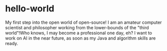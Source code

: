 # hello-world
My first step into the open world of open-source!
I am an amateur computer scientist and philosopher working from the lower-bounds of the "third world"!Who knows, I may become a professional one day, eh?
I want to work on AI in the near future, as soon as my Java and algorithm skills are ready.
